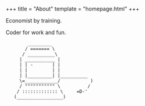 +++
title = "About"
template = "homepage.html"
+++


Economist by training.

Coder for work and fun.

```ascii-art
        _________
       / ======= \
      / __________\
     | ___________ |
     | | -       | |
     | |         | |
     | |_________| |__________
     \=____________/           )
     / """"""""""" \          /
    / ::::::::::::: \     =D-'
   (_________________)
```
